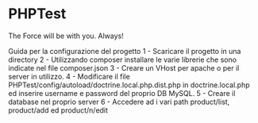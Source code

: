 # PHPTest
The Force will be with you. Always!

Guida per la configurazione del progetto
1 - Scaricare il progetto in una directory
2 - Utilizzando composer installare le varie librerie che sono indicate nel file composer.json
3 - Creare un VHost per apache o per il server in utilizzo.
4 - Modificare il file  PHPTest/config/autoload/doctrine.local.php.dist.php in doctrine.local.php  ed inserire username e password del proprio DB MySQL.
5 - Creare il database nel proprio server
6 - Accedere ad i vari path product/list, product/add ed product/n/edit
